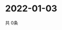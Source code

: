 # 2022-01-03
  共 0条

  <!-- BEGIN -->
  <!-- 最后更新时间Mon Jan 03 2022 21:03:52 GMT+0000 (Coordinated Universal Time) -->
  
  <!-- END -->
  
  